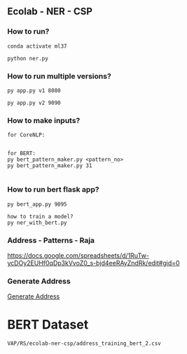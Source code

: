 ## Ecolab - NER - CSP


### How to run?

```
conda activate ml37

python ner.py
```



### How to run multiple versions?
```
py app.py v1 8080

py app.py v2 9090
```

### How to make inputs?
```
for CoreNLP:


for BERT:
py bert_pattern_maker.py <pattern_no>
py bert_pattern_maker.py 31


```

### How to run bert flask app?
```
py bert_app.py 9095

how to train a model?
py ner_with_bert.py
```



### Address - Patterns - Raja
https://docs.google.com/spreadsheets/d/1RuTw-ycDOy2EUHf0qDp3kVvoZ0_s-bjd4eeRAyZndRk/edit#gid=0


### Generate Address
[Generate Address](https://chat.openai.com/share/dcb468e2-904d-45f8-85e8-2371a3f20505)

# BERT Dataset
```
VAP/RS/ecolab-ner-csp/address_training_bert_2.csv


```
